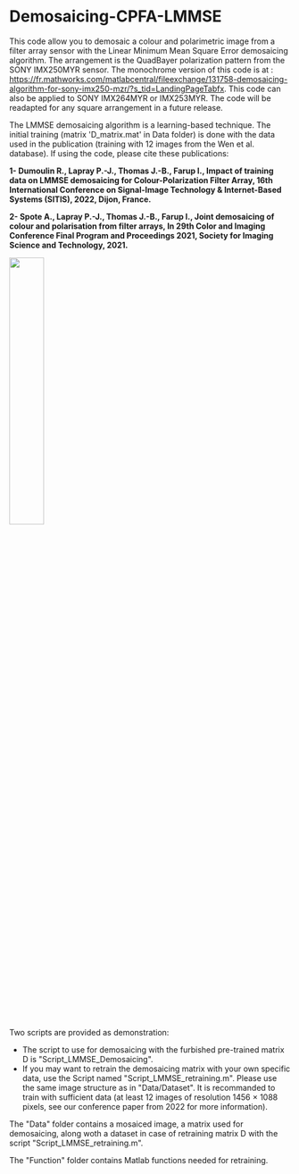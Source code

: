 # Demosaicing-CPFA-LMMSE
This code allow you to demosaic a colour and polarimetric image from a filter array sensor with the Linear Minimum Mean Square Error demosaicing algorithm. The arrangement is the QuadBayer polarization pattern from the SONY IMX250MYR sensor. The monochrome version of this code is at : https://fr.mathworks.com/matlabcentral/fileexchange/131758-demosaicing-algorithm-for-sony-imx250-mzr/?s_tid=LandingPageTabfx. This code can also be applied to SONY IMX264MYR or IMX253MYR. The code will be readapted for any square arrangement in a future release.

The LMMSE demosaicing algorithm is a learning-based technique. The initial training (matrix 'D_matrix.mat' in Data folder) is done with the data used in the publication (training with 12 images from the Wen et al. database). If using the code, please cite these publications:

  <b>1- Dumoulin R., Lapray P.-J., Thomas J.-B., Farup I., Impact of training data on LMMSE demosaicing for Colour-Polarization Filter Array,  16th International Conference on Signal-Image Technology & Internet-Based Systems (SITIS), 2022, Dijon, France.
  
  2- Spote A., Lapray P.-J., Thomas J.-B., Farup I., Joint demosaicing of colour and polarisation from filter arrays, In 29th Color and Imaging Conference Final Program and Proceedings 2021, Society for Imaging Science and Technology, 2021.</b>

<img src="https://user-images.githubusercontent.com/10449075/187774705-afb79148-763f-4ad9-8a7b-b14b20292b44.png" width=35%>

Two scripts are provided as demonstration:
   - The script to use for demosaicing with the furbished pre-trained matrix D is "Script_LMMSE_Demosaicing".
   - If you may want to retrain the demosaicing matrix with your own specific data, use the Script named "Script_LMMSE_retraining.m". Please use the same image structure as in "Data/Dataset". It is recommanded to train with sufficient data (at least 12 images of resolution 1456 × 1088 pixels, see our conference paper from 2022 for more information).

The "Data" folder contains a mosaiced image, a matrix used for demosaicing, along woth a dataset in case of retraining matrix D with the script "Script_LMMSE_retraining.m".

The "Function" folder contains Matlab functions needed for retraining.
